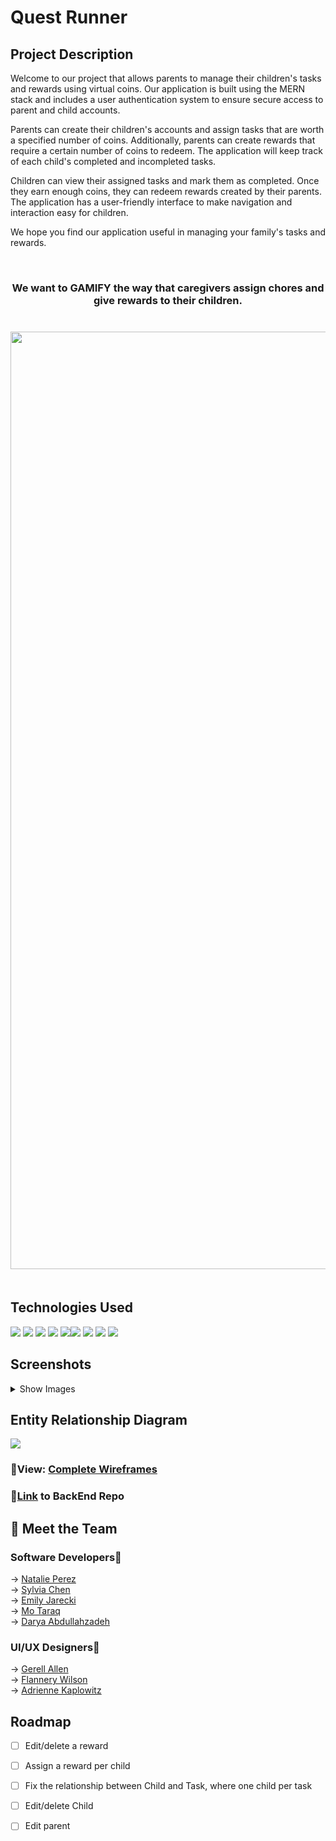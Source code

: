 # Quest Runner

## Project Description
Welcome to our project that allows parents to manage their children's tasks and rewards using virtual coins. Our application is built using the MERN stack and includes a user authentication system to ensure secure access to parent and child accounts.

Parents can create their children's accounts and assign tasks that are worth a specified number of coins. Additionally, parents can create rewards that require a certain number of coins to redeem. The application will keep track of each child's completed and incompleted tasks.

Children can view their assigned tasks and mark them as completed. Once they earn enough coins, they can redeem rewards created by their parents. The application has a user-friendly interface to make navigation and interaction easy for children.

We hope you find our application useful in managing your family's tasks and rewards.

<br>
<h3 quote align='center'>We want to GAMIFY the way that caregivers assign chores and give rewards to their children.</br>
<br>
<br>

<img width="1500" alt="Screen Shot 2023-03-16 at 9 09 55 PM" src="https://user-images.githubusercontent.com/107048020/225794047-e4c9201b-dbc4-4482-a859-d37057230350.png">
<br></br>
<h2>Technologies Used </h2>
<p>
            <img src="https://img.shields.io/badge/bootstrap-%23563D7C.svg?style=for-the-badge&logo=bootstrap&logoColor=white"/>       
            <img src="https://img.shields.io/badge/node.js-6DA55F?style=for-the-badge&logo=node.js&logoColor=white"/>
            <img src="https://img.shields.io/badge/css3-%231572B6.svg?style=for-the-badge&logo=css3&logoColor=white"/>
            <img src="https://img.shields.io/badge/react-%2320232a.svg?style=for-the-badge&logo=react&logoColor=%2361DAFB"/>
<img src="https://img.shields.io/badge/css3-%231572B6.svg?style=for-the-badge&logo=css3&logoColor=white"/><img src="https://img.shields.io/badge/html5-%23E34F26.svg?style=for-the-badge&logo=html5&logoColor=white"/>
            <img src="https://img.shields.io/badge/javascript-%23323330.svg?style=for-the-badge&logo=javascript&logoColor=%23F7DF1E"/>
            <img src="https://img.shields.io/badge/MongoDB-%234ea94b.svg?style=for-the-badge&logo=mongodb&logoColor=white"/>
            <img src="https://img.shields.io/badge/express.js-%23404d59.svg?style=for-the-badge&logo=express&logoColor=%2361DAFB"/>
</p>

<h2>Screenshots</h2>
<details>
    <summary>Show Images</summary>
        <div>
           <img width="528" alt="Screen Shot 2023-03-19 at 7 45 12 PM" src="https://user-images.githubusercontent.com/107048020/226221908-d592ae66-102e-4a98-8840-b3b71cc93be5.png" alt="login-page">
            <img width="530" alt="Screen Shot 2023-03-19 at 7 42 04 PM" src="https://user-images.githubusercontent.com/107048020/226221948-5eef137e-13e3-4b10-9007-73bd60d56b64.png" alt="parent-dashboard">
            <img width="528" alt="Screen Shot 2023-03-19 at 7 44 30 PM" src="https://user-images.githubusercontent.com/107048020/226221988-bb1d1627-353c-4c46-b9ec-eca5e497d0f4.png" alt="tasks&rewards">
            <img width="531" alt="Screen Shot 2023-03-19 at 7 47 09 PM" src="https://user-images.githubusercontent.com/107048020/226222012-c19378db-63c5-418c-9fb6-209d9e88146e.png" alt="child-dashboard">
            <img width="530" alt="Screen Shot 2023-03-19 at 7 47 32 PM" src="https://user-images.githubusercontent.com/107048020/226222015-734eea17-9f7e-4e61-af3c-fa72fb5bdcab.png" alt="children-completed">
       </div>
  </details>



<h2>Entity Relationship Diagram</h2>
<img src="https://user-images.githubusercontent.com/107048020/225798973-1a64a6e4-1742-41ff-ad94-cc98994dd047.png"/>
<br>
            
<h3> 📍View: <a href="https://www.figma.com/file/mxfodlHwimedeEwuBBb3YD/Hackathon23Group1?node-id=20-787&t=GaF6mdx76EJSkugv-0">Complete Wireframes</a></h3>
<h3>🔗<a href="https://github.com/sylvialchen/task-quest-backend">Link</a> to BackEnd Repo</h3>

## 👋 Meet the Team
### Software Developers📱
→ <a href="https://github.com/npereznyc">Natalie Perez</a><br>
→ <a href="https://github.com/sylvialchen">Sylvia Chen</a><br>
→ <a href="https://github.com/EmilyJarecki">Emily Jarecki</a><br>
→ <a href="https://github.com/mavicmo">Mo Taraq</a><br>
→ <a href="https://github.com/daryacoding">Darya Abdullahzadeh</a>

### UI/UX Designers🎨
→ <a href="https://www.linkedin.com/in/gerell/">Gerell Allen</a><br>
→ <a href="https://www.linkedin.com/in/flannerywilson/">Flannery Wilson</a><br>
→ <a href="https://www.linkedin.com/in/adrienne-kaplowitz/">Adrienne Kaplowitz</a>
            
## Roadmap 
- [ ] Edit/delete a reward
- [ ] Assign a reward per child
- [ ] Fix the relationship between Child and Task, where one child per task
- [ ] Edit/delete Child
- [ ] Edit parent

